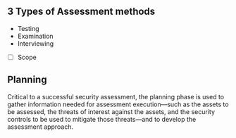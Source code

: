 
## 3 Types of Assessment methods

- Testing 
- Examination
- Interviewing


- [ ] Scope

## Planning
Critical to a successful security assessment, the planning phase is used to gather
information needed for assessment execution—such as the assets to be assessed, the threats of interest against the assets, and the security controls to be used to mitigate those threats—and to develop the assessment approach.


